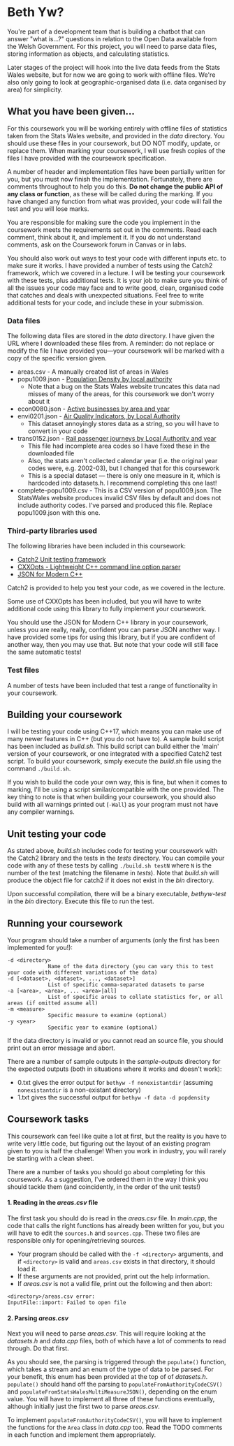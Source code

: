 
# Beth Yw?

You're part of a development team that is building a chatbot that can answer "what is…?" questions in relation to the Open Data available from the Welsh Government. For this project, you will need to parse data files, storing information as objects, and calculating statistics.

Later stages of the project will hook into the live data feeds from the Stats Wales website, but for now we are going to work with offline files. We're also only going to look at geographic-organised data (i.e. data organised by area) for simplicity.


## What you have been given…

For this coursework you will be working entirely with offline files of statistics taken from the Stats Wales website, and provided in the _data_ directory. You should use these files in your coursework, but DO NOT modify, update, or replace them. When marking your coursework, I will use fresh copies of the files I have provided with the coursework specification.

A number of header and implementation files have been partially written for you, but you must now finish the implementation. Fortunately, there are comments throughout to help you do this. **Do not change the public API of any class or function**, as these will be called during the marking. If you have changed any function from what was provided, your code will fail the test and you will lose marks.

You are responsible for making sure the code you implement in the coursework meets the requirements set out in the comments. Read each comment, think about it, and implement it. If you do not understand comments, ask on the Coursework forum in Canvas or in labs.

You should also work out ways to test your code with different inputs etc. to make sure it works. I have provided a number of tests using the Catch2 framework, which we covered in a lecture. I will be testing your coursework with these tests, plus additional tests. It is your job to make sure you think of all the issues your code may face and to write good, clean, organised code that catches and deals with unexpected situations. Feel free to write additional tests for your code, and include these in your submission.


### Data files

The following data files are stored in the _data_ directory. I have given the URL where I downloaded these files from. A reminder: do not replace or modify the file I have provided you—your coursework will be marked with a copy of the specific version given.

* areas.csv - A manually created list of areas in Wales
* popu1009.json - [Population Density by local authority](http://open.statswales.gov.wales/en-gb/dataset/popu1009)
  * Note that a bug on the Stats Wales website truncates this data nad misses of many of the areas, for this coursework we don't worry about it
* econ0080.json - [Active businesses by area and year](https://statswales.gov.wales/Catalogue/Business-Economy-and-Labour-Market/Businesses/Business-Demography/activebusinessenterprises-by-area-year)
* envi0201.json - [Air Quality Indicators, by Local Authority](https://statswales.gov.wales/Catalogue/Environment-and-Countryside/Air-Quality/airqualityindicators-by-localauthority)
  * This dataset annoyingly stores data as a string, so you will have to convert in your code
* trans0152.json - [Rail passenger journeys by Local Authority and year](https://statswales.gov.wales/Catalogue/Transport/rail/rail-transport/railpassengerjourneys-by-localauthority-year)
  * This file had incomplete area codes so I have fixed these in the downloaded file
  * Also, the stats aren't collected calendar year (i.e. the original year codes were, e.g. 2002-03), but I changed that for this coursework
  * This is a special dataset — there is only one measure in it, which is hardcoded into datasets.h. I recommend completing this one last!
* complete-popu1009.csv - This is a CSV version of popu1009.json. The StatsWales website produces invalid CSV files by default and does not include authority codes. I've parsed and produced this file. Replace popu1009.json with this one. 

### Third-party libraries used

The following libraries have been included in this coursework:

* [Catch2 Unit testing framework](https://github.com/catchorg/Catch2)
* [CXXOpts - Lightweight C++ command line option parser](https://github.com/jarro2783/cxxopts)
* [JSON for Modern C++](https://github.com/nlohmann/json)

Catch2 is provided to help you test your code, as we covered in the lecture.

Some use of CXXOpts has been included, but you will have to write additional code using this library to fully implement your coursework.

You should use the JSON for Modern C++ library in your coursework, unless you are really, really, confident you can parse JSON another way. I have provided some tips for using this library, but if you are confident of another way, then you may use that. But note that your code will still face the same automatic tests!

### Test files

A number of tests have been included that test a range of functionality in your coursework.


## Building your coursework

I will be testing your code using C++17, which means you can make use of many newer features in C++ (but you do not have to). A sample build script has been included as _build.sh_. This build script can build either the 'main' version of your coursework, or one integrated with a specified Catch2 test script. To build your coursework, simply execute the _build.sh_ file using the command `./build.sh`.

If you wish to build the code your own way, this is fine, but when it comes to marking, I'll be using a script similar/compatible with the one provided. The key thing to note is that when building your coursework, you should also build with all warnings printed out (`-Wall`) as your program must not have any compiler warnings.


## Unit testing your code

As stated above, _build.sh_ includes code for testing your coursework with the Catch2 library and the tests in the _tests_ directory. You can compile  your code with any of these tests by calling `./build.sh testN` where `N` is the number of the test (matching the filename in _tests_). Note that _build.sh_ will produce the object file for catch2 if it does not exist in the _bin_ directory.

Upon successful compilation, there will be a binary executable, _bethyw-test_ in the _bin_ directory. Execute this file to run the test.


## Running your coursework

Your program should take a number of arguments (only the first has been implemented for you!):

```
-d <directory> 
             Name of the data directory (you can vary this to test your code with different variations of the data)
-d [<dataset>, <dataset>, ..., <dataset>] 
             List of specific comma-separated datasets to parse
-a [<area>, <area>, ... <area>|all]
             List of specific areas to collate statistics for, or all areas (if omitted assume all)
-m <measure>
             Specific measure to examine (optional)
-y <year>
             Specific year to examine (optional)
```

If the data directory is invalid or you cannot read an source file, you should print out an error message and abort.

There are a number of sample outputs in the _sample-outputs_ directory for the expected outputs (both in situations where it works and doesn't work):

* 0.txt gives the error output for `bethyw -f nonexistantdir` (assuming `nonexistantdir` is a non-existant directory)
* 1.txt gives the successful output for `bethyw -f data -d popdensity`


## Coursework tasks

This coursework can feel like quite a lot at first, but the reality is you have to write very little code, but figuring out the layout of an existing program given to you is half the challenge! When you work in industry, you will rarely be starting with a clean sheet. 

There are a number of tasks you should go about completing for this coursework. As a suggestion, I've ordered them in the way I think you should tackle them (and coincidently, in the order of the unit tests!)

#### 1. Reading in the _areas.csv_ file
The first task you should do is read in the _areas.csv_ file. In _main.cpp_, the code that calls the right functions has already been written for you, but you will have to edit the `sources.h` and `sources.cpp`. These two files are
responsible only for opening/retrieving sources.

* Your program should be called with the `-f <directory>` arguments, and if `<directory>` is valid and `areas.csv` exists in that directory, it should load it.
* If these arguments are not provided, print out the help information.
* If _areas.csv_ is not a valid file, print out the following and then abort:
```
<directory>/areas.csv error:
InputFile::import: Failed to open file
```

#### 2. Parsing _areas.csv_ 
Next you will need to parse _areas.csv_. This will require looking at the _datasets.h_ and _data.cpp_ files, both of which have a lot of comments to read through. Do that first.

As you should see, the parsing is triggered through the `populate()` function, which takes a stream and an enum of the type of data to be parsed. For your benefit, this enum has been provided at the top of of _datasets.h_. `populate()` should hand off the parsing to `populateFromAuthorityCodeCSV()` and `populateFromStatsWalesMultiMeasureJSON()`, depending on the enum value. You will have to implement all three of these functions eventually, although initially just the first two to parse _areas.csv_.

To implement `populateFromAuthorityCodeCSV()`, you will have to implement the functions for the `Area` class in _data.cpp_ too. Read the TODO comments in each function and implement them appropriately.

